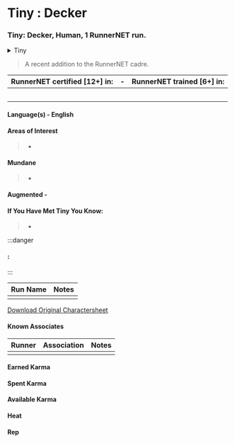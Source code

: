# Tiny : Decker

### Tiny: Decker, Human, 1 RunnerNET run.

<details>
<summary>Tiny</summary>

</details>

> A recent addition to the RunnerNET cadre.



| RunnerNET certified [12+] in:|-| RunnerNET trained [6+] in:|
| :-: |:-: |:-:|
| || |
| ||  |
| || |
| ||| 
| |  


#### Language(s) - English
#### Areas of Interest
> - 

#### Mundane 
> - 

#### Augmented - 
> 

#### If You Have Met Tiny You Know:
> -

:::danger
#### :
> 
:::

| Run Name| Notes|
| ----------- | ----------- |
|  | |


[Download Original Charactersheet](./assets/Tiny.pdf)

#### Known Associates
| Runner|Association| Notes|
| :-: |:-: |:-:|
| || |


#### Earned Karma 


#### Spent Karma


#### Available Karma 


#### Heat

#### Rep

